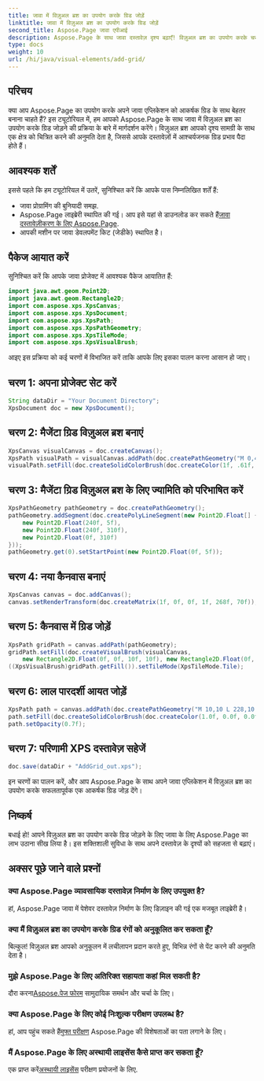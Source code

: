 ```yaml
---
title: जावा में विज़ुअल ब्रश का उपयोग करके ग्रिड जोड़ें
linktitle: जावा में विज़ुअल ब्रश का उपयोग करके ग्रिड जोड़ें
second_title: Aspose.Page जावा एपीआई
description: Aspose.Page के साथ जावा दस्तावेज़ दृश्य बढ़ाएँ! विज़ुअल ब्रश का उपयोग करके चरण-दर-चरण ग्रिड जोड़ना सीखें। अपने एप्लिकेशन की अपील को सहजता से बढ़ाएं।
type: docs
weight: 10
url: /hi/java/visual-elements/add-grid/
---
```

## परिचय
क्या आप Aspose.Page का उपयोग करके अपने जावा एप्लिकेशन को आकर्षक ग्रिड के साथ बेहतर बनाना चाहते हैं? इस ट्यूटोरियल में, हम आपको Aspose.Page के साथ जावा में विज़ुअल ब्रश का उपयोग करके ग्रिड जोड़ने की प्रक्रिया के बारे में मार्गदर्शन करेंगे। विज़ुअल ब्रश आपको दृश्य सामग्री के साथ एक क्षेत्र को चित्रित करने की अनुमति देता है, जिससे आपके दस्तावेज़ों में आश्चर्यजनक ग्रिड प्रभाव पैदा होते हैं।
## आवश्यक शर्तें
इससे पहले कि हम ट्यूटोरियल में उतरें, सुनिश्चित करें कि आपके पास निम्नलिखित शर्तें हैं:
- जावा प्रोग्रामिंग की बुनियादी समझ.
-  Aspose.Page लाइब्रेरी स्थापित की गई। आप इसे यहां से डाउनलोड कर सकते हैं[जावा दस्तावेज़ीकरण के लिए Aspose.Page](https://reference.aspose.com/page/java/).
- आपकी मशीन पर जावा डेवलपमेंट किट (जेडीके) स्थापित है।
## पैकेज आयात करें
सुनिश्चित करें कि आपके जावा प्रोजेक्ट में आवश्यक पैकेज आयातित हैं:
```java
import java.awt.geom.Point2D;
import java.awt.geom.Rectangle2D;
import com.aspose.xps.XpsCanvas;
import com.aspose.xps.XpsDocument;
import com.aspose.xps.XpsPath;
import com.aspose.xps.XpsPathGeometry;
import com.aspose.xps.XpsTileMode;
import com.aspose.xps.XpsVisualBrush;
```
आइए इस प्रक्रिया को कई चरणों में विभाजित करें ताकि आपके लिए इसका पालन करना आसान हो जाए।
## चरण 1: अपना प्रोजेक्ट सेट करें
```java
String dataDir = "Your Document Directory";
XpsDocument doc = new XpsDocument();
```
## चरण 2: मैजेंटा ग्रिड विज़ुअल ब्रश बनाएं
```java
XpsCanvas visualCanvas = doc.createCanvas();
XpsPath visualPath = visualCanvas.addPath(doc.createPathGeometry("M 0,4 L 4,4 4,0 6,0 6,4 10,4 10,6 6,6 6,10 4,10 4,6 0,6 Z"));
visualPath.setFill(doc.createSolidColorBrush(doc.createColor(1f, .61f, 0.1f, 0.61f)));
```
## चरण 3: मैजेंटा ग्रिड विज़ुअल ब्रश के लिए ज्यामिति को परिभाषित करें
```java
XpsPathGeometry pathGeometry = doc.createPathGeometry();
pathGeometry.addSegment(doc.createPolyLineSegment(new Point2D.Float[] {
    new Point2D.Float(240f, 5f),
    new Point2D.Float(240f, 310f),
    new Point2D.Float(0f, 310f)
}));
pathGeometry.get(0).setStartPoint(new Point2D.Float(0f, 5f));
```
## चरण 4: नया कैनवास बनाएं
```java
XpsCanvas canvas = doc.addCanvas();
canvas.setRenderTransform(doc.createMatrix(1f, 0f, 0f, 1f, 268f, 70f));
```
## चरण 5: कैनवास में ग्रिड जोड़ें
```java
XpsPath gridPath = canvas.addPath(pathGeometry);
gridPath.setFill(doc.createVisualBrush(visualCanvas,
    new Rectangle2D.Float(0f, 0f, 10f, 10f), new Rectangle2D.Float(0f, 0f, 10f, 10f)));
((XpsVisualBrush)gridPath.getFill()).setTileMode(XpsTileMode.Tile);
```
## चरण 6: लाल पारदर्शी आयत जोड़ें
```java
XpsPath path = canvas.addPath(doc.createPathGeometry("M 10,10 L 228,10 228,100 10,100"));
path.setFill(doc.createSolidColorBrush(doc.createColor(1.0f, 0.0f, 0.0f)));
path.setOpacity(0.7f);
```
## चरण 7: परिणामी XPS दस्तावेज़ सहेजें
```java
doc.save(dataDir + "AddGrid_out.xps");
```
इन चरणों का पालन करें, और आप Aspose.Page के साथ अपने जावा एप्लिकेशन में विज़ुअल ब्रश का उपयोग करके सफलतापूर्वक एक आकर्षक ग्रिड जोड़ देंगे।
## निष्कर्ष
बधाई हो! आपने विज़ुअल ब्रश का उपयोग करके ग्रिड जोड़ने के लिए जावा के लिए Aspose.Page का लाभ उठाना सीख लिया है। इस शक्तिशाली सुविधा के साथ अपने दस्तावेज़ के दृश्यों को सहजता से बढ़ाएं।
## अक्सर पूछे जाने वाले प्रश्नों
### क्या Aspose.Page व्यावसायिक दस्तावेज़ निर्माण के लिए उपयुक्त है?
हां, Aspose.Page जावा में पेशेवर दस्तावेज़ निर्माण के लिए डिज़ाइन की गई एक मजबूत लाइब्रेरी है।
### क्या मैं विज़ुअल ब्रश का उपयोग करके ग्रिड रंगों को अनुकूलित कर सकता हूँ?
बिल्कुल! विज़ुअल ब्रश आपको अनुकूलन में लचीलापन प्रदान करते हुए, विभिन्न रंगों से पेंट करने की अनुमति देता है।
### मुझे Aspose.Page के लिए अतिरिक्त सहायता कहां मिल सकती है?
 दौरा करना[Aspose.पेज फोरम](https://forum.aspose.com/c/page/39) सामुदायिक समर्थन और चर्चा के लिए।
### क्या Aspose.Page के लिए कोई निःशुल्क परीक्षण उपलब्ध है?
 हां, आप पहुंच सकते हैं[मुफ्त परीक्षण](https://releases.aspose.com/) Aspose.Page की विशेषताओं का पता लगाने के लिए।
### मैं Aspose.Page के लिए अस्थायी लाइसेंस कैसे प्राप्त कर सकता हूँ?
 एक प्राप्त करें[अस्थायी लाइसेंस](https://purchase.aspose.com/temporary-license/) परीक्षण प्रयोजनों के लिए.